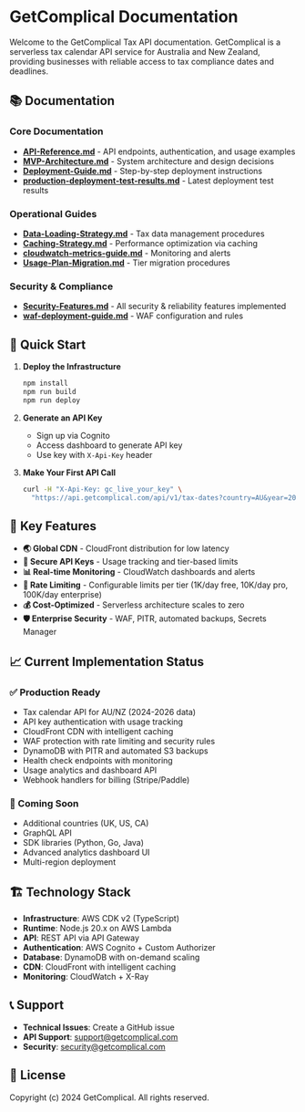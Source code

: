 # GetComplical Documentation

Welcome to the GetComplical Tax API documentation. GetComplical is a serverless tax calendar API service for Australia and New Zealand, providing businesses with reliable access to tax compliance dates and deadlines.

## 📚 Documentation

### Core Documentation

- **[API-Reference.md](./API-Reference.md)** - API endpoints, authentication, and usage examples
- **[MVP-Architecture.md](./MVP-Architecture.md)** - System architecture and design decisions
- **[Deployment-Guide.md](./Deployment-Guide.md)** - Step-by-step deployment instructions
- **[production-deployment-test-results.md](./production-deployment-test-results.md)** - Latest deployment test results

### Operational Guides

- **[Data-Loading-Strategy.md](./Data-Loading-Strategy.md)** - Tax data management procedures
- **[Caching-Strategy.md](./Caching-Strategy.md)** - Performance optimization via caching
- **[cloudwatch-metrics-guide.md](./cloudwatch-metrics-guide.md)** - Monitoring and alerts
- **[Usage-Plan-Migration.md](./Usage-Plan-Migration.md)** - Tier migration procedures

### Security & Compliance

- **[Security-Features.md](./Security-Features.md)** - All security & reliability features implemented
- **[waf-deployment-guide.md](./waf-deployment-guide.md)** - WAF configuration and rules

## 🚀 Quick Start

1. **Deploy the Infrastructure**
   ```bash
   npm install
   npm run build
   npm run deploy
   ```

2. **Generate an API Key**
   - Sign up via Cognito
   - Access dashboard to generate API key
   - Use key with `X-Api-Key` header

3. **Make Your First API Call**
   ```bash
   curl -H "X-Api-Key: gc_live_your_key" \
     "https://api.getcomplical.com/api/v1/tax-dates?country=AU&year=2024"
   ```

## 🔑 Key Features

- **🌏 Global CDN** - CloudFront distribution for low latency
- **🔐 Secure API Keys** - Usage tracking and tier-based limits
- **📊 Real-time Monitoring** - CloudWatch dashboards and alerts
- **🚦 Rate Limiting** - Configurable limits per tier (1K/day free, 10K/day pro, 100K/day enterprise)
- **💰 Cost-Optimized** - Serverless architecture scales to zero
- **🛡️ Enterprise Security** - WAF, PITR, automated backups, Secrets Manager

## 📈 Current Implementation Status

### ✅ Production Ready
- Tax calendar API for AU/NZ (2024-2026 data)
- API key authentication with usage tracking
- CloudFront CDN with intelligent caching
- WAF protection with rate limiting and security rules
- DynamoDB with PITR and automated S3 backups
- Health check endpoints with monitoring
- Usage analytics and dashboard API
- Webhook handlers for billing (Stripe/Paddle)

### 🚧 Coming Soon
- Additional countries (UK, US, CA)
- GraphQL API
- SDK libraries (Python, Go, Java)
- Advanced analytics dashboard UI
- Multi-region deployment

## 🏗️ Technology Stack

- **Infrastructure**: AWS CDK v2 (TypeScript)
- **Runtime**: Node.js 20.x on AWS Lambda
- **API**: REST API via API Gateway
- **Authentication**: AWS Cognito + Custom Authorizer
- **Database**: DynamoDB with on-demand scaling
- **CDN**: CloudFront with intelligent caching
- **Monitoring**: CloudWatch + X-Ray

## 📞 Support

- **Technical Issues**: Create a GitHub issue
- **API Support**: support@getcomplical.com
- **Security**: security@getcomplical.com

## 📄 License

Copyright (c) 2024 GetComplical. All rights reserved.